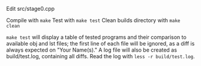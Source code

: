 Edit src/stage0.cpp

Compile with `make`
Test with `make test`
Clean builds directory with `make clean`

`make test` will display a table of tested programs and their comparison to
available obj and lst files; the first line of each file will be ignored, as
a diff is always expected on "Your Name(s)." A log file will also be created
as build/test.log, containing all diffs. Read the log with 
`less -r build/test.log`.


